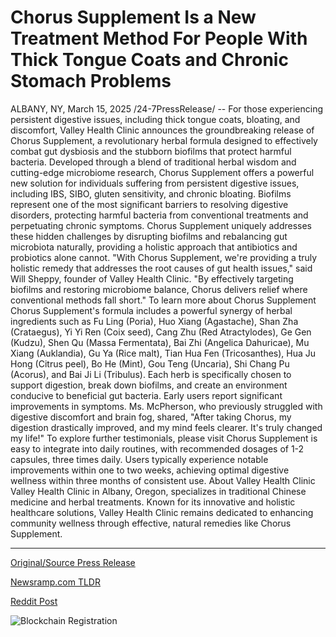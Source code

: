 # Chorus Supplement Is a New Treatment Method For People With Thick Tongue Coats and Chronic Stomach Problems

ALBANY, NY, March 15, 2025 /24-7PressRelease/ -- For those experiencing persistent digestive issues, including thick tongue coats, bloating, and discomfort, Valley Health Clinic announces the groundbreaking release of Chorus Supplement, a revolutionary herbal formula designed to effectively combat gut dysbiosis and the stubborn biofilms that protect harmful bacteria. Developed through a blend of traditional herbal wisdom and cutting-edge microbiome research, Chorus Supplement offers a powerful new solution for individuals suffering from persistent digestive issues, including IBS, SIBO, gluten sensitivity, and chronic bloating.  Biofilms represent one of the most significant barriers to resolving digestive disorders, protecting harmful bacteria from conventional treatments and perpetuating chronic symptoms. Chorus Supplement uniquely addresses these hidden challenges by disrupting biofilms and rebalancing gut microbiota naturally, providing a holistic approach that antibiotics and probiotics alone cannot.  "With Chorus Supplement, we're providing a truly holistic remedy that addresses the root causes of gut health issues," said Will Sheppy, founder of Valley Health Clinic. "By effectively targeting biofilms and restoring microbiome balance, Chorus delivers relief where conventional methods fall short." To learn more about Chorus Supplement   Chorus Supplement's formula includes a powerful synergy of herbal ingredients such as Fu Ling (Poria), Huo Xiang (Agastache), Shan Zha (Crataegus), Yi Yi Ren (Coix seed), Cang Zhu (Red Atractylodes), Ge Gen (Kudzu), Shen Qu (Massa Fermentata), Bai Zhi (Angelica Dahuricae), Mu Xiang (Auklandia), Gu Ya (Rice malt), Tian Hua Fen (Tricosanthes), Hua Ju Hong (Citrus peel), Bo He (Mint), Gou Teng (Uncaria), Shi Chang Pu (Acorus), and Bai Ji Li (Tribulus). Each herb is specifically chosen to support digestion, break down biofilms, and create an environment conducive to beneficial gut bacteria.  Early users report significant improvements in symptoms. Ms. McPherson, who previously struggled with digestive discomfort and brain fog, shared, "After taking Chorus, my digestion drastically improved, and my mind feels clearer. It's truly changed my life!" To explore further testimonials, please visit  Chorus Supplement is easy to integrate into daily routines, with recommended dosages of 1-2 capsules, three times daily. Users typically experience notable improvements within one to two weeks, achieving optimal digestive wellness within three months of consistent use.  About Valley Health Clinic Valley Health Clinic in Albany, Oregon, specializes in traditional Chinese medicine and herbal treatments. Known for its innovative and holistic healthcare solutions, Valley Health Clinic remains dedicated to enhancing community wellness through effective, natural remedies like Chorus Supplement. 

---

[Original/Source Press Release](https://www.24-7pressrelease.com/press_release/520633/chorus-supplement-is-a-new-treatment-method-for-people-with-thick-tongue-coats-and-chronic-stomach-problems)
                    

[Newsramp.com TLDR](https://newsramp.com/curated-news/valley-health-clinic-launches-chorus-supplement-to-combat-digestive-issues/bf8cd35dfc72186da296e0cb4f02edc1) 

 



[Reddit Post](https://www.reddit.com/r/AlternativeHealthNews/comments/1jc0hjh/valley_health_clinic_launches_chorus_supplement/) 



![Blockchain Registration](https://cdn.newsramp.app/24-7PressRelease/qrcode/253/15/mailY30j.webp)